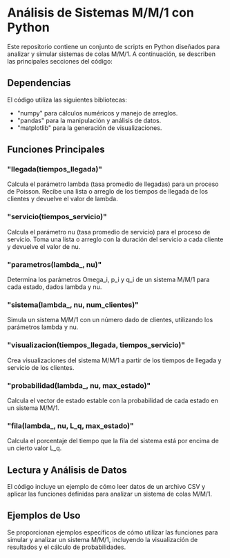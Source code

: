 # Análisis de Sistemas M/M/1 con Python

Este repositorio contiene un conjunto de scripts en Python diseñados para analizar y simular sistemas de colas M/M/1. A continuación, se describen las principales secciones del código:

## Dependencias

El código utiliza las siguientes bibliotecas:
- "numpy" para cálculos numéricos y manejo de arreglos.
- "pandas" para la manipulación y análisis de datos.
- "matplotlib" para la generación de visualizaciones.

## Funciones Principales

### "llegada(tiempos_llegada)"
Calcula el parámetro lambda (tasa promedio de llegadas) para un proceso de Poisson. Recibe una lista o arreglo de los tiempos de llegada de los clientes y devuelve el valor de lambda.

### "servicio(tiempos_servicio)"
Calcula el parámetro nu (tasa promedio de servicio) para el proceso de servicio. Toma una lista o arreglo con la duración del servicio a cada cliente y devuelve el valor de nu.

### "parametros(lambda_, nu)"
Determina los parámetros Omega_i, p_i y q_i de un sistema M/M/1 para cada estado, dados lambda y nu.

### "sistema(lambda_, nu, num_clientes)"
Simula un sistema M/M/1 con un número dado de clientes, utilizando los parámetros lambda y nu.

### "visualizacion(tiempos_llegada, tiempos_servicio)"
Crea visualizaciones del sistema M/M/1 a partir de los tiempos de llegada y servicio de los clientes.

### "probabilidad(lambda_, nu, max_estado)"
Calcula el vector de estado estable con la probabilidad de cada estado en un sistema M/M/1.

### "fila(lambda_, nu, L_q, max_estado)"
Calcula el porcentaje del tiempo que la fila del sistema está por encima de un cierto valor L_q.

## Lectura y Análisis de Datos

El código incluye un ejemplo de cómo leer datos de un archivo CSV y aplicar las funciones definidas para analizar un sistema de colas M/M/1.

## Ejemplos de Uso

Se proporcionan ejemplos específicos de cómo utilizar las funciones para simular y analizar un sistema M/M/1, incluyendo la visualización de resultados y el cálculo de probabilidades.
